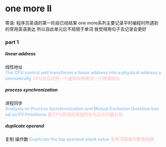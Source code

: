 # one more ll
寄语:
程序员英语的第一阶段已经结束
one more系列主要记录平时编程时所遇到的常用英语表达
所以自此单元后不局限于单词
我觉得用句子去记录会更好

### part 1

##### linear address
线性地址
<font color=#99CCFF style=" font-weight:bold;">The CPU control unit transforms a linear address into a physical address automatically</font>
<font color=#FFCCCC style=" font-weight:bold;">CPU会自动把一个虚地址映射成一个物理地址</font>

##### process synchronization
进程同步<font color=#99CCFF style=" font-weight:bold;">Analysis on Process Synchronization and Mutual Exclusion Question based on PV Primitives</font>
<font color=#FFCCCC style=" font-weight:bold;">基于PV原语的进程同步与互斥问题分析</font>

##### duplicate operand
复制 操作数
<font color=#99CCFF style=" font-weight:bold;">Duplicate the top operand stack value</font>
<font color=#FFCCCC style=" font-weight:bold;">复制顶部操作数堆栈值</font>


